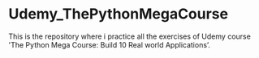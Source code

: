 # Udemy_ThePythonMegaCourse

This is the repository where i practice all the exercises of Udemy course 'The Python Mega Course: Build 10 Real world Applications’.
